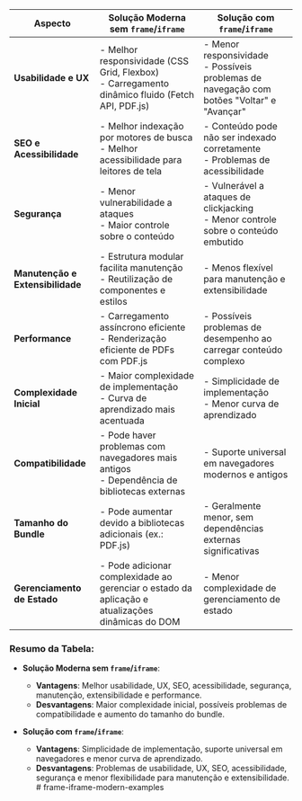 | **Aspecto**                | **Solução Moderna sem `frame`/`iframe`**                                                                            | **Solução com `frame`/`iframe`**                                                               |
|----------------------------|---------------------------------------------------------------------------------------------------------------------|------------------------------------------------------------------------------------------------|
| **Usabilidade e UX**       | - Melhor responsividade (CSS Grid, Flexbox)<br>- Carregamento dinâmico fluido (Fetch API, PDF.js)                    | - Menor responsividade<br>- Possíveis problemas de navegação com botões "Voltar" e "Avançar"  |
| **SEO e Acessibilidade**   | - Melhor indexação por motores de busca<br>- Melhor acessibilidade para leitores de tela                            | - Conteúdo pode não ser indexado corretamente<br>- Problemas de acessibilidade                 |
| **Segurança**              | - Menor vulnerabilidade a ataques<br>- Maior controle sobre o conteúdo                                               | - Vulnerável a ataques de clickjacking<br>- Menor controle sobre o conteúdo embutido           |
| **Manutenção e Extensibilidade** | - Estrutura modular facilita manutenção<br>- Reutilização de componentes e estilos                               | - Menos flexível para manutenção e extensibilidade                                            |
| **Performance**            | - Carregamento assíncrono eficiente<br>- Renderização eficiente de PDFs com PDF.js                                   | - Possíveis problemas de desempenho ao carregar conteúdo complexo                              |
| **Complexidade Inicial**   | - Maior complexidade de implementação<br>- Curva de aprendizado mais acentuada                                        | - Simplicidade de implementação<br>- Menor curva de aprendizado                                |
| **Compatibilidade**        | - Pode haver problemas com navegadores mais antigos<br>- Dependência de bibliotecas externas                         | - Suporte universal em navegadores modernos e antigos                                          |
| **Tamanho do Bundle**      | - Pode aumentar devido a bibliotecas adicionais (ex.: PDF.js)                                                        | - Geralmente menor, sem dependências externas significativas                                   |
| **Gerenciamento de Estado**| - Pode adicionar complexidade ao gerenciar o estado da aplicação e atualizações dinâmicas do DOM                    | - Menor complexidade de gerenciamento de estado                                                |

### Resumo da Tabela:

- **Solução Moderna sem `frame`/`iframe`**:
  - **Vantagens**: Melhor usabilidade, UX, SEO, acessibilidade, segurança, manutenção, extensibilidade e performance.
  - **Desvantagens**: Maior complexidade inicial, possíveis problemas de compatibilidade e aumento do tamanho do bundle.

- **Solução com `frame`/`iframe`**:
  - **Vantagens**: Simplicidade de implementação, suporte universal em navegadores e menor curva de aprendizado.
  - **Desvantagens**: Problemas de usabilidade, UX, SEO, acessibilidade, segurança e menor flexibilidade para manutenção e extensibilidade.
#   f r a m e - i f r a m e - m o d e r n - e x a m p l e s  
 
